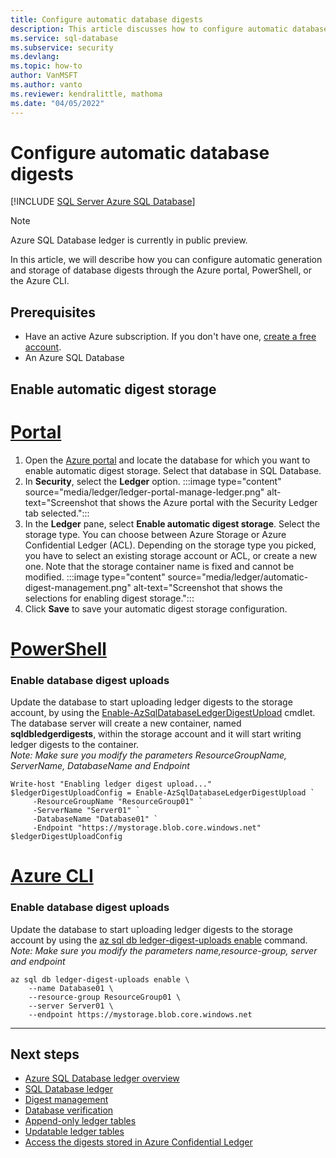 ```yaml
---
title: Configure automatic database digests
description: This article discusses how to configure automatic database digest in Azure SQL Database using the Azure portal, PowerShell, and the Azure CLI.
ms.service: sql-database
ms.subservice: security
ms.devlang:
ms.topic: how-to
author: VanMSFT
ms.author: vanto
ms.reviewer: kendralittle, mathoma
ms.date: "04/05/2022"
---
```


# Configure automatic database digests

[!INCLUDE [SQL Server Azure SQL Database](../../../includes/applies-to-version/sql-asdb.md)]

> [!NOTE]
> Azure SQL Database ledger is currently in public preview.

In this article, we will describe how you can configure automatic generation and storage of database digests through the Azure portal, PowerShell, or the Azure CLI.

## Prerequisites

- Have an active Azure subscription. If you don't have one, [create a free account](https://azure.microsoft.com/free/).
- An Azure SQL Database

## Enable automatic digest storage

# [Portal](#tab/Portal)

1. Open the [Azure portal](https://portal.azure.com/) and locate the database for which you want to enable automatic digest storage. Select that database in SQL Database.
1. In **Security**, select the **Ledger** option. :::image type="content" source="media/ledger/ledger-portal-manage-ledger.png" alt-text="Screenshot that shows the Azure portal with the Security Ledger tab selected."::: 
1. In the **Ledger** pane, select **Enable automatic digest storage**. Select the storage type. You can choose between Azure Storage or Azure Confidential Ledger (ACL). Depending on the storage type you picked, you have to select an existing storage account or ACL, or create a new one. Note that the storage container name is fixed and cannot be modified. :::image type="content" source="media/ledger/automatic-digest-management.png" alt-text="Screenshot that shows the selections for enabling digest storage.":::
1. Click **Save** to save your automatic digest storage configuration. 

# [PowerShell](#tab/PowerShell)
### Enable database digest uploads

Update the database to start uploading ledger digests to the storage account, by using the [Enable-AzSqlDatabaseLedgerDigestUpload](/powershell/module/az.sql/enable-azsqldatabaseledgerdigestupload) cmdlet. The database server will create a new container, named **sqldbledgerdigests**, within the storage account and it will start writing ledger digests to the container.  
*Note: Make sure you modify the parameters ResourceGroupName, ServerName, DatabaseName and Endpoint*

```azurepowershell-interactive
Write-host "Enabling ledger digest upload..." 
$ledgerDigestUploadConfig = Enable-AzSqlDatabaseLedgerDigestUpload `
     -ResourceGroupName "ResourceGroup01" `
     -ServerName "Server01" `
     -DatabaseName "Database01" `
     -Endpoint "https://mystorage.blob.core.windows.net"
$ledgerDigestUploadConfig
```
# [Azure CLI](#tab/AzureCLI)
### Enable database digest uploads

Update the database to start uploading ledger digests to the storage account by using the [az sql db ledger-digest-uploads enable](/cli/azure/sql/db) command.  *Note: Make sure you modify the parameters name,resource-group, server and endpoint*

```azurecli-interactive
az sql db ledger-digest-uploads enable \
    --name Database01 \
    --resource-group ResourceGroup01 \
    --server Server01 \
    --endpoint https://mystorage.blob.core.windows.net
```
---

## Next steps

- [Azure SQL Database ledger overview](ledger-overview.md)
- [SQL Database ledger](ledger-database-ledger.md)
- [Digest management](ledger-digest-management.md)
- [Database verification](ledger-database-verification.md)
- [Append-only ledger tables](ledger-append-only-ledger-tables.md)
- [Updatable ledger tables](ledger-updatable-ledger-tables.md)
- [Access the digests stored in Azure Confidential Ledger](ledger-how-to-access-acl-digest.md)
